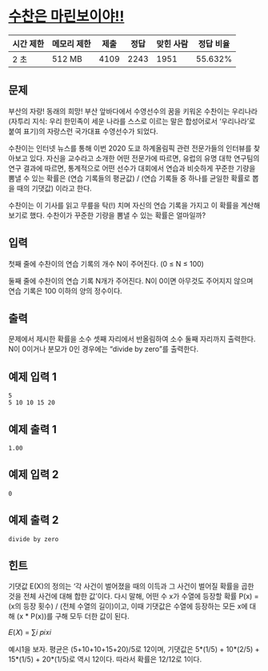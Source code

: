 # [수찬은 마린보이야!!](https://www.acmicpc.net/problem/15921)

| 시간 제한 | 메모리 제한 | 제출 | 정답 | 맞힌 사람 | 정답 비율 |
| --- | --- | --- | --- | --- | --- |
| 2 초 | 512 MB | 4109 | 2243 | 1951 | 55.632% |

## 문제

부산의 자랑! 동래의 희망! 부산 앞바다에서 수영선수의 꿈을 키워온 수찬이는 우리나라(자투리 지식: 우리 한민족이 세운 나라를 스스로 이르는 말은 합성어로서 ‘우리나라’로 붙여 표기)의 자랑스런 국가대표 수영선수가 되었다.

수찬이는 인터넷 뉴스를 통해 이번 2020 도쿄 하계올림픽 관련 전문가들의 인터뷰를 찾아보고 있다. 자신을 교수라고 소개한 어떤 전문가에 따르면, 유럽의 유명 대학 연구팀의 연구 결과에 따르면, 통계적으로 어떤 선수가 대회에서 연습과 비슷하게 꾸준한 기량을 뽐낼 수 있는 확률은 (연습 기록들의 평균값) / (연습 기록들 중 하나를 균일한 확률로 뽑을 때의 기댓값) 이라고 한다.

수찬이는 이 기사를 읽고 무릎을 탁(!) 치며 자신의 연습 기록을 가지고 이 확률을 계산해보기로 했다. 수찬이가 꾸준한 기량을 뽐낼 수 있는 확률은 얼마일까?

## 입력

첫째 줄에 수찬이의 연습 기록의 개수 N이 주어진다. (0 ≤ N ≤ 100)

둘째 줄에 수찬이의 연습 기록 N개가 주어진다. N이 0이면 아무것도 주어지지 않으며 연습 기록은 100 이하의 양의 정수이다.

## 출력

문제에서 제시한 확률을 소수 셋째 자리에서 반올림하여 소수 둘째 자리까지 출력한다. N이 0이거나 분모가 0인 경우에는 “divide by zero”를 출력한다.

## 예제 입력 1

```
5
5 10 10 15 20

```

## 예제 출력 1

```
1.00

```

## 예제 입력 2

```
0

```

## 예제 출력 2

```
divide by zero

```

## 힌트

기댓값 E(X)의 정의는 ‘각 사건이 벌어졌을 때의 이득과 그 사건이 벌어질 확률을 곱한 것을 전체 사건에 대해 합한 값’이다. 다시 말해, 어떤 수 x가 수열에 등장할 확률 P(x) = (x의 등장 횟수) / (전체 수열의 길이)이고, 이때 기댓값은 수열에 등장하는 모든 x에 대해 (x * P(x))를 구해 모두 더한 값이 된다.

𝐸(𝑋) = ∑𝑖 𝑝𝑖𝑥𝑖

예시1을 보자. 평균은 (5+10+10+15+20)/5로 12이며, 기댓값은 5*(1/5) + 10*(2/5) + 15*(1/5) + 20*(1/5)로 역시 12이다. 따라서 확률은 12/12로 1이다.
